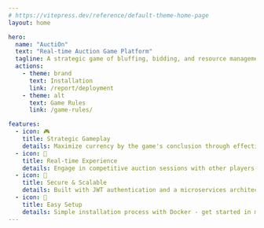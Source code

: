 ```yaml
---
# https://vitepress.dev/reference/default-theme-home-page
layout: home

hero:
  name: "AuctiOn"
  text: "Real-time Auction Game Platform"
  tagline: A strategic game of bluffing, bidding, and resource management
  actions:
    - theme: brand
      text: Installation
      link: /report/deployment
    - theme: alt
      text: Game Rules
      link: /game-rules/

features:
  - icon: 🎮
    title: Strategic Gameplay
    details: Maximize currency by the game's conclusion through effective resource management and strategic bidding
  - icon: 🚀
    title: Real-time Experience
    details: Engage in competitive auction sessions with other players in real-time using Socket.IO
  - icon: 🔐
    title: Secure & Scalable
    details: Built with JWT authentication and a microservices architecture for maintainability and performance
  - icon: 📱
    title: Easy Setup
    details: Simple installation process with Docker - get started in minutes with minimal configuration
---
```


